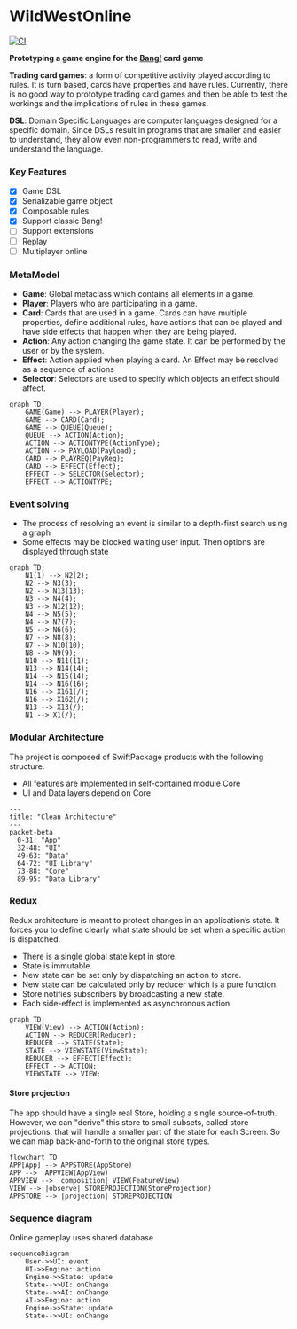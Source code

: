 # WildWestOnline

[![CI](https://github.com/stephtelolahy/WildWestOnline/actions/workflows/ios.yml/badge.svg)](https://github.com/stephtelolahy/WildWestOnline/actions/workflows/ios.yml)

**Prototyping a game engine for the [Bang!](<https://en.wikipedia.org/wiki/Bang!_(card_game)>) card game**

**Trading card games**: a form of competitive activity played according to rules. It is turn based, cards have properties and have rules.
Currently, there is no good way to prototype trading card games and then be able to test the workings and the implications of rules in these games. 

**DSL**: Domain Specific Languages are computer languages designed for a specific domain. 
Since DSLs result in programs that are smaller and easier to understand, they allow even non-programmers to read, write and understand the language.

### Key Features

- [x] Game DSL
- [x] Serializable game object
- [x] Composable rules
- [x] Support classic Bang!
- [ ] Support extensions
- [ ] Replay
- [ ] Multiplayer online

### MetaModel

- **Game**: Global metaclass which contains all elements in a game.
- **Player**: Players who are participating in a game.
- **Card**: Cards that are used in a game. Cards can have multiple properties, define additional rules, have actions that can be played and have side effects that happen when they are being played.
- **Action**: Any action changing the game state. It can be performed by the user or by the system.
- **Effect**: Action applied when playing a card. An Effect may be resolved as a sequence of actions
- **Selector**: Selectors are used to specify which objects an effect should affect.

```mermaid
graph TD;
    GAME(Game) --> PLAYER(Player);
    GAME --> CARD(Card);
    GAME --> QUEUE(Queue);
    QUEUE --> ACTION(Action);
    ACTION --> ACTIONTYPE(ActionType);
    ACTION --> PAYLOAD(Payload);
    CARD --> PLAYREQ(PayReq);
    CARD --> EFFECT(Effect);
    EFFECT --> SELECTOR(Selector);
    EFFECT --> ACTIONTYPE;
```

### Event solving

- The process of resolving an event is similar to a depth-first search using a graph 
- Some effects may be blocked waiting user input. Then options are displayed through state

```mermaid
graph TD;
    N1(1) --> N2(2);
    N2 --> N3(3);
    N2 --> N13(13);
    N3 --> N4(4);
    N3 --> N12(12);
    N4 --> N5(5);
    N4 --> N7(7);
    N5 --> N6(6);
    N7 --> N8(8);
    N7 --> N10(10);
    N8 --> N9(9);
    N10 --> N11(11);
    N13 --> N14(14);
    N14 --> N15(14);
    N14 --> N16(16);
    N16 --> X161(/);
    N16 --> X162(/);
    N13 --> X13(/);
    N1 --> X1(/);
```

### Modular Architecture

The project is composed of SwiftPackage products with the following structure. 
- All features are implemented in self-contained module Core
- UI and Data layers depend on Core

```mermaid
---
title: "Clean Architecture"
---
packet-beta
  0-31: "App"
  32-48: "UI"
  49-63: "Data"
  64-72: "UI Library"
  73-88: "Core"
  89-95: "Data Library"
```

### Redux

Redux architecture is meant to protect changes in an application’s state. It forces you to define clearly what state should be set when a specific action is dispatched.

- There is a single global state kept in store.
- State is immutable.
- New state can be set only by dispatching an action to store.
- New state can be calculated only by reducer which is a pure function.
- Store notifies subscribers by broadcasting a new state.
- Each side-effect is implemented as asynchronous action.

```mermaid
graph TD;
    VIEW(View) --> ACTION(Action);
    ACTION --> REDUCER(Reducer);
    REDUCER --> STATE(State);
    STATE --> VIEWSTATE(ViewState);
    REDUCER --> EFFECT(Effect);
    EFFECT --> ACTION;
    VIEWSTATE --> VIEW;
```

#### Store projection
The app should have a single real Store, holding a single source-of-truth. 
However, we can "derive" this store to small subsets, called store projections, that will handle a smaller part of the state for each Screen. So we can map back-and-forth to the original store types.

```mermaid
flowchart TD
APP[App] --> APPSTORE(AppStore)
APP -->  APPVIEW(AppView)
APPVIEW --> |composition| VIEW(FeatureView)
VIEW --> |observe| STOREPROJECTION(StoreProjection)
APPSTORE --> |projection| STOREPROJECTION
```

### Sequence diagram

Online gameplay uses shared database

```mermaid
sequenceDiagram
    User->>UI: event
    UI->>Engine: action
    Engine->>State: update
    State-->>UI: onChange
    State-->>AI: onChange
    AI->>Engine: action
    Engine->>State: update
    State-->>UI: onChange
```
